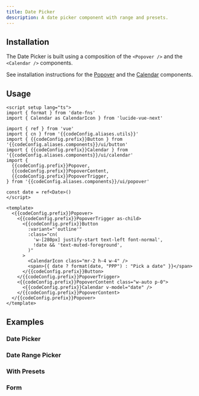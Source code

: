 ```yaml
---
title: Date Picker
description: A date picker component with range and presets.
---
```


<script setup>
import { useConfigStore } from '@/stores/config'

const { codeConfig } = useConfigStore()
</script>



<ComponentPreview name="DatePickerDemo"  /> 

## Installation

The Date Picker is built using a composition of the `<Popover />` and the `<Calendar />` components.

See installation instructions for the [Popover](/docs/components/popover#installation) and the [Calendar](/docs/components/calendar#installation) components.

## Usage

```vue-vue
<script setup lang="ts">
import { format } from 'date-fns'
import { Calendar as CalendarIcon } from 'lucide-vue-next'

import { ref } from 'vue'
import { cn } from '{{codeConfig.aliases.utils}}'
import { {{codeConfig.prefix}}Button } from '{{codeConfig.aliases.components}}/ui/button'
import { {{codeConfig.prefix}}Calendar } from '{{codeConfig.aliases.components}}/ui/calendar'
import {
  {{codeConfig.prefix}}Popover,
  {{codeConfig.prefix}}PopoverContent,
  {{codeConfig.prefix}}PopoverTrigger,
} from '{{codeConfig.aliases.components}}/ui/popover'

const date = ref<Date>()
</script>

<template>
  <{{codeConfig.prefix}}Popover>
    <{{codeConfig.prefix}}PopoverTrigger as-child>
      <{{codeConfig.prefix}}Button
        :variant="'outline'"
        :class="cn(
          'w-[280px] justify-start text-left font-normal',
          !date && 'text-muted-foreground',
        )"
      >
        <CalendarIcon class="mr-2 h-4 w-4" />
        <span>{{ date ? format(date, "PPP") : "Pick a date" }}</span>
      </{{codeConfig.prefix}}Button>
    </{{codeConfig.prefix}}PopoverTrigger>
    <{{codeConfig.prefix}}PopoverContent class="w-auto p-0">
      <{{codeConfig.prefix}}Calendar v-model="date" />
    </{{codeConfig.prefix}}PopoverContent>
  </{{codeConfig.prefix}}Popover>
</template>
```


## Examples

### Date Picker

<ComponentPreview name="DatePickerDemo"  />

### Date Range Picker

<ComponentPreview name="DatePickerWithRange"  />

### With Presets

<ComponentPreview name="DatePickerWithPresets"  />

### Form

<ComponentPreview name="DatePickerForm"  />
